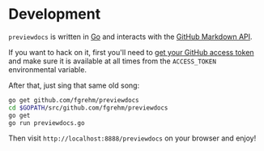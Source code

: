 # Development

`previewdocs` is written in [Go](http://golang.org/) and interacts with the [GitHub
Markdown API](http://developer.github.com/v3/markdown/).

If you want to hack on it, first you'll need to [get your GitHub access token](https://help.github.com/articles/creating-an-access-token-for-command-line-use)
and make sure it is available at all times from the `ACCESS_TOKEN` environmental
variable.

After that, just sing that same old song:

```sh
go get github.com/fgrehm/previewdocs
cd $GOPATH/src/github.com/fgrehm/previewdocs
go get
go run previewdocs.go
```

Then visit `http://localhost:8888/previewdocs` on your browser and enjoy!
